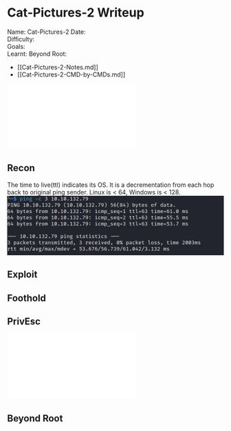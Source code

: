 # Cat-Pictures-2 Writeup

Name: Cat-Pictures-2
Date:  
Difficulty:  
Goals:  
Learnt:
Beyond Root:

- [[Cat-Pictures-2-Notes.md]]
- [[Cat-Pictures-2-CMD-by-CMDs.md]]


![](Cat-Pictures-2-map.excalidraw.md)

## Recon

The time to live(ttl) indicates its OS. It is a decrementation from each hop back to original ping sender. Linux is < 64, Windows is < 128.
![ping](Screenshots/ping.png)
	
## Exploit

## Foothold

## PrivEsc

![](Cat-Pictures-2-map.excalidraw.md)

## Beyond Root


